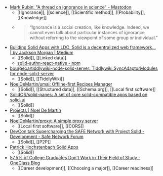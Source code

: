 - [Mark Rubin: "A thread on ignorance in science" - Mastodon](https://mastodon.social/@MarkRubin@fediscience.org/109579262731258041)
	- [[Ignorance]], [[science]], [[Scientific method]], [[Probability]], [[Knowledge]]
	- >“Ignorance is a social creation, like knowledge. Indeed, we cannot even talk about particular instances of ignorance without referring to the viewpoint of some group or individual.”
- [Building Solid Apps with LDO. Solid is a decentralized web framework… | by Jackson Morgan | Medium](https://medium.com/@JacksonMorgan/building-solid-apps-with-ldo-6127a5a1979c)
	- [[Solid]], [[Linked data]]
	- [solid-authn-react-native - npm](https://www.npmjs.com/package/solid-authn-react-native)
- [bourgeoa/tiddlywiki-node-solid-server: Tiddlywiki SyncAdaptorModules for node-solid-server](https://github.com/bourgeoa/tiddlywiki-node-solid-server)
	- [[Solid]], [[TiddlyWiki]]
- [NoelDeMartin/umai: Offline-first Recipes Manager](https://github.com/NoelDeMartin/umai)
	- [[Solid]], [[Structured data]], [[Schema.org]], [[Local first software]]
- [SolidOS/solid-panes: A set of core solid-compatible apps based on solid-ui](https://github.com/SolidOS/solid-panes)
	- [[Solid]]
- [Projects | Noel De Martin](https://noeldemartin.com/projects)
	- [[Solid]]
- [NoelDeMartin/proxy: A simple proxy server](https://github.com/NoelDeMartin/proxy)
	- [[Local first software]], [[CORS]]
- [DevCon talk Supercharging the SAFE Network with Project Solid - Development - Safe Network Forum](https://safenetforum.org/t/devcon-talk-supercharging-the-safe-network-with-project-solid/23081?u=happybeing)
	- [[Solid]], [[P2P]]
- [Patrick Hochstenbach Solid Apps](https://patrickhochstenbach.net/apps.html)
	- [[Solid]]
- [57.5% of College Graduates Don't Work in Their Field of Study - OneClass Blog](https://oneclass.com/blog/featured/128762-57525-of-college-graduates-don27t-work-in-their-field-of-study.en.html)
	- [[Career development]], [[Choosing a major]], [[Career readiness]]